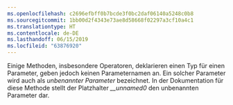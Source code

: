 ```yaml
---
ms.openlocfilehash: c2696efbff0b7bcde3f0bc2daf06140a5248c0b8
ms.sourcegitcommit: 1bb00d2f4343e73ae8d58668f02297a3cf10a4c1
ms.translationtype: HT
ms.contentlocale: de-DE
ms.lasthandoff: 06/15/2019
ms.locfileid: "63876920"
---
```

Einige Methoden, insbesondere Operatoren, deklarieren einen Typ für einen Parameter, geben jedoch keinen Parameternamen an. Ein solcher Parameter wird auch als *unbenannter Parameter* bezeichnet. In der Dokumentation für diese Methode stellt der Platzhalter *__unnamed0* den unbenannten Parameter dar.